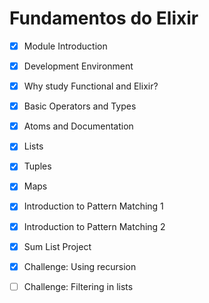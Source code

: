 # Fundamentos do Elixir

- [x] Module Introduction
- [x] Development Environment
- [x] Why study Functional and Elixir?
- [x] Basic Operators and Types
- [x] Atoms and Documentation
- [x] Lists
- [x] Tuples
- [x] Maps
- [x] Introduction to Pattern Matching 1
- [x] Introduction to Pattern Matching 2
- [x] Sum List Project
- [x] Challenge: Using recursion
- [ ] Challenge: Filtering in lists

